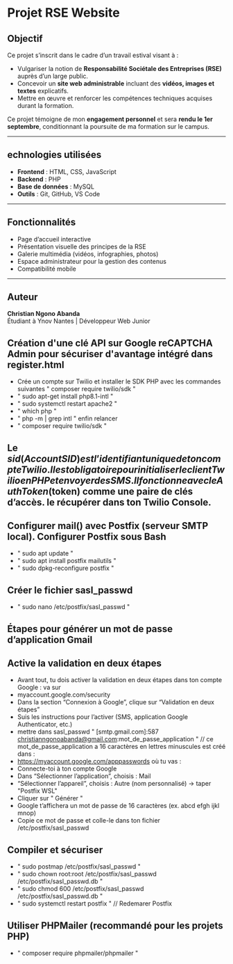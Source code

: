 #  Projet RSE Website

##  Objectif

Ce projet s’inscrit dans le cadre d’un travail estival visant à :
- Vulgariser la notion de **Responsabilité Sociétale des Entreprises (RSE)** auprès d’un large public.
- Concevoir un **site web administrable** incluant des **vidéos, images et textes** explicatifs.
- Mettre en œuvre et renforcer les compétences techniques acquises durant la formation.

Ce projet témoigne de mon **engagement personnel** et sera **rendu le 1er septembre**, conditionnant la poursuite de ma formation sur le campus.

---

## echnologies utilisées

- **Frontend** : HTML, CSS, JavaScript
- **Backend** : PHP
- **Base de données** : MySQL
- **Outils** : Git, GitHub, VS Code

---

##  Fonctionnalités

- Page d’accueil interactive
- Présentation visuelle des principes de la RSE
- Galerie multimédia (vidéos, infographies, photos)
- Espace administrateur pour la gestion des contenus
- Compatibilité mobile

---

##  Auteur

**Christian Ngono Abanda**  
Étudiant à Ynov Nantes | Développeur Web Junior

## Création d'une clé API sur Google reCAPTCHA Admin pour sécuriser d'avantage intégré dans register.html
- Crée un compte sur Twilio et installer le SDK PHP avec les commandes suivantes " composer require twilio/sdk " 
- " sudo apt-get install php8.1-intl "
- " sudo systemctl restart apache2 "
- " which php "
- " php -m | grep intl " enfin relancer 
- " composer require twilio/sdk "

## Le $sid (Account SID) est l’identifiant unique de ton compte Twilio. Il est obligatoire pour initialiser le client Twilio en PHP et envoyer des SMS. Il fonctionne avec le Auth Token ($token) comme une paire de clés d’accès. le récupérer dans ton Twilio Console.

## Configurer mail() avec Postfix (serveur SMTP local). Configurer Postfix sous Bash
- " sudo apt update "
- " sudo apt install postfix mailutils "
- " sudo dpkg-reconfigure postfix "
## Créer le fichier sasl_passwd
- " sudo nano /etc/postfix/sasl_passwd "
## Étapes pour générer un mot de passe d’application Gmail
## Active la validation en deux étapes
- Avant tout, tu dois activer la validation en deux étapes dans ton compte Google : va sur
- myaccount.google.com/security
- Dans la section “Connexion à Google”, clique sur “Validation en deux étapes”
- Suis les instructions pour l’activer (SMS, application Google Authenticator, etc.)
- mettre dans sasl_passwd " [smtp.gmail.com]:587 christianngonoabanda@gmail.com:mot_de_passe_application " // ce mot_de_passe_application a 16 caractères en lettres minuscules est créé dans :
- https://myaccount.google.com/apppasswords où tu vas :
- Connecte-toi à ton compte Google
- Dans “Sélectionner l’application”, choisis : Mail
- “Sélectionner l’appareil”, choisis : Autre (nom personnalisé) → taper "Postfix WSL"
- Cliquer sur " Générer "
- Google t’affichera un mot de passe de 16 caractères (ex. abcd efgh ijkl mnop)
- Copie ce mot de passe et colle-le dans ton fichier /etc/postfix/sasl_passwd

## Compiler et sécuriser
- " sudo postmap /etc/postfix/sasl_passwd "
- " sudo chown root:root /etc/postfix/sasl_passwd /etc/postfix/sasl_passwd.db "
- " sudo chmod 600 /etc/postfix/sasl_passwd /etc/postfix/sasl_passwd.db "
- " sudo systemctl restart postfix " // Redemarer Postfix
## Utiliser PHPMailer (recommandé pour les projets PHP)
- " composer require phpmailer/phpmailer "




